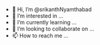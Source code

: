 - 👋 Hi, I’m @srikanthNyamthabad
- 👀 I’m interested in ...
- 🌱 I’m currently learning ...
- 💞️ I’m looking to collaborate on ...
- 📫 How to reach me ...

<!---
srikanthNyamthabad/srikanthNyamthabad is a ✨ special ✨ repository because its `README.md` (this file) appears on your GitHub profile.
You can click the Preview link to take a look at your changes.
--->
